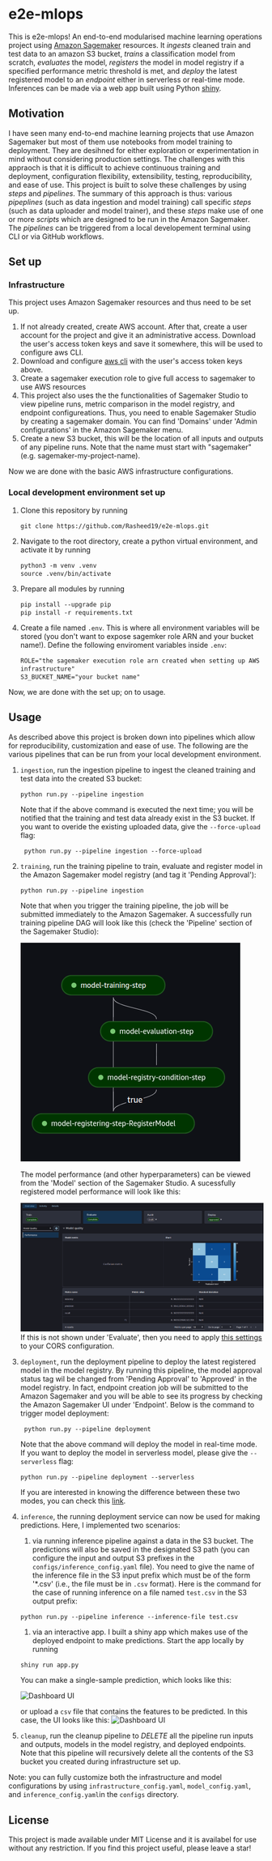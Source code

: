 # e2e-mlops
This is e2e-mlops! An end-to-end modularised machine learning operations project using [Amazon Sagemaker](https://github.com/aws/sagemaker-python-sdk) resources. It _ingests_ cleaned train and test data to an amazon S3 bucket, _trains_ a classification model from scratch, _evaluates_ the model, _registers_ the model in model registry if a specified performance metric threshold is met, and _deploy_ the latest registered model to an _endpoint_ either in serverless or real-time mode. Inferences can be made via a web app built using Python [shiny](https://shiny.posit.co/py/).

## Motivation
I have seen many end-to-end machine learning projects that use Amazon Sagemaker but most of them use notebooks from model training to deployment. They are desihned for either exploration or experimentation in mind without considering production settings. The challenges with this appraoch is that it is difficult to achieve continuous training and deployment, configuration flexibility, extensibility, testing, reproducibility, and ease of use. This project is built to solve these challenges by using _steps_ and _pipelines_. The summary of this approach is thus: various _pipeplines_ (such as data ingestion and model training) call specific _steps_ (such as data uploader and model trainer), and these _steps_ make use of one or more _scripts_ which are designed to be run in the Amazon Sagemaker. The _pipelines_ can be triggered from a local developement terminal using CLI or via GitHub workflows.   


## Set up
### Infrastructure
This project uses Amazon Sagemaker resources and thus need to be set up.

1. If not already created, create AWS account. After that, create a user account for the project and give it an administrative access. Download the user's access token keys and save it somewhere, this will be used to configure aws CLI.
1. Download and configure [aws cli](https://docs.aws.amazon.com/cli/latest/userguide/getting-started-install.html) with the user's access token keys above.
1. Create a sagemaker execution role to give full access to sagemaker to use AWS resources
1. This project also uses the the functionalities of Sagemaker Studio to view pipeline runs, metric comparison in the model registry, and endpoint configureations. Thus, you need to enable Sagemaker Studio by creating a sagemaker domain. You can find 'Domains' under 'Admin configurations' in the Amazon Sagemaker menu. 
1. Create a  new S3 bucket, this will be the location of all inputs and outputs of any pipeline runs. Note that the name must start with "sagemaker" (e.g. sagemaker-my-project-name).

Now we are done with the basic AWS infrastructure configurations.


### Local development environment set up
1. Clone this repository by running
    ```
    git clone https://github.com/Rasheed19/e2e-mlops.git
    ```
1. Navigate to the root directory, create a python virtual environment, and activate it by running
    ```
    python3 -m venv .venv
    source .venv/bin/activate
    ``` 
1. Prepare all modules by running 
    ```
    pip install --upgrade pip
    pip install -r requirements.txt
    ```
1. Create a file named `.env`. This is where all environment variables will be stored (you don't want to expose sagemker role ARN and your bucket name!). Define the following enviroment variables inside `.env`:
    ```
    ROLE="the sagemaker execution role arn created when setting up AWS infrastructure"
    S3_BUCKET_NAME="your bucket name"
    ```
Now, we are done with the set up; on to usage.

## Usage
As described above this project is broken down into pipelines which allow for reproducibility, customization and ease of use. The following are the various pipelines that can be run from your local development environment.
1. `ingestion`, run the ingestion pipeline to ingest the cleaned training and test data into the created S3 bucket:
    ```
    python run.py --pipeline ingestion
    ```
    Note that if the above command is executed the next time; you will be notified that the training and test data already exist in the S3 bucket. If you want to overide the existing uploaded data, give the `--force-upload` flag:
    ```
     python run.py --pipeline ingestion --force-upload
    ```

1. `training`, run the training pipeline to train, evaluate and register model in the Amazon Sagemaker model registry (and tag it 'Pending Approval'):
    ```
    python run.py --pipeline ingestion
    ```
    Note that when you trigger the training pipeline, the job will be submitted immediately to the Amazon Sagemaker. A successfully run training pipeline DAG will look like this (check the 'Pipeline' section of the Sagemaker Studio):

    ![Dashboard UI](assets/training_pipeline.png)

    The model performance (and other hyperparameters) can be viewed from the 'Model' section of the Sagemaker Studio. A sucessfully registered model performance will look like this:

    ![Dashboard UI](assets/performance_metrics.png)
    If this is not shown under 'Evaluate', then you need to apply [this settings](https://stackoverflow.com/questions/78433959/sagemaker-custom-model-metrics-from-eval-pipeline-step) to your CORS configuration.

1. `deployment`, run the deployment pipeline to deploy the latest registered model in the model registry. By running this pipeline, the model approval status tag wil be changed from 'Pending Approval' to 'Approved' in the model registry. In fact, endpoint creation job will be submitted to the Amazon Sagemaker and you will be able to see its progress by checking the Amazon Sagemaker UI under 'Endpoint'. Below is the command to trigger model deployment:  
   ```
    python run.py --pipeline deployment
    ```
    Note that the above command will deploy the model in real-time mode. If you want to deploy the model in serverless model, please give the `--serverless` flag:
    ```
    python run.py --pipeline deployment --serverless
    ```
    If you are interested in knowing the difference between these two modes, you can check this [link](https://docs.aws.amazon.com/sagemaker/latest/dg/deploy-model.html).

1. `inference`, the running deployment service can now be used for making predictions. Here, I implemented two scenarios:

    1. via running inference pipeline against a data in the S3 bucket. The predictions will also be saved in the designated S3 path (you can configure the input and output S3 prefixes in the `configs/inference_config.yaml` file). You need to give the name of the inference file in the S3 input prefix which must be of the form '*.csv' (i.e., the file must be in `.csv` format). Here is the command for the case of running inference on a file named `test.csv` in the S3 output prefix:
    ```
    python run.py --pipeline inference --inference-file test.csv
    ```
    
    1. via an interactive app. I built a shiny app which makes use of the deployed endpoint to make predictions. Start the app locally by running
    ```
    shiny run app.py
    ```
    You can make a single-sample prediction, which looks like this:

    ![Dashboard UI](assets/dashboard_ui.png)

    or upload a `csv` file that contains the features to be predicted. In this case, the UI looks like this: 
    ![Dashboard UI](assets/dashboard_ui_2.png)

1. `cleanup`, run the cleanup pipeline to *DELETE* all the pipeline run inputs and outputs, models in the model registry, and deployed endpoints. Note that this pipeline will recursively delete all the contents of the S3 bucket you created during infrastructure set up.

Note: you can fully customize both the infrastructure and model configurations by using `infrastructure_config.yaml`, `model_config.yaml`, and  `inference_config.yaml`in the `configs` directory.

## License
This project is made available under MIT License and it is availabel for use without any restriction. If you find this project useful, please leave a star!
